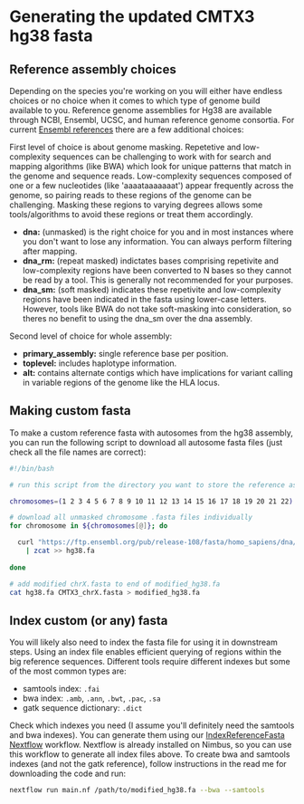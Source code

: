 # Generating the updated CMTX3 hg38 fasta 

## Reference assembly choices 

Depending on the species you're working on you will either have endless choices or no choice when it comes to which type of genome build available to you. Reference genome assemblies for Hg38 are available through NCBI, Ensembl, UCSC, and human reference genome consortia. For current [Ensembl references](https://ftp.ensembl.org/pub/release-108/fasta/homo_sapiens/dna/) there are a few additional choices: 

First level of choice is about genome masking. Repetetive and low-complexity sequences can be challenging to work with for search and mapping algorithms (like BWA) which look for unique patterns that match in the genome and sequence reads. Low-complexity sequences composed of one or a few nucleotides (like 'aaaataaaaaaat') appear frequently across the genome, so pairing reads to these regions of the genome can be challenging. Masking these regions to varying degrees allows some tools/algorithms to avoid these regions or treat them accordingly. 

* **dna:** (unmasked) is the right choice for you and in most instances where you don't want to lose any information. You can always perform filtering after mapping.  
* **dna_rm:** (repeat masked) indictates bases comprising repetivite and low-complexity regions have been converted to N bases so they cannot be read by a tool. This is generally not recommended for your purposes. 
* **dna_sm:** (soft masked) indicates these repetivite and low-complexity regions have been indicated in the fasta using lower-case letters. However, tools like BWA do not take soft-masking into consideration, so theres no benefit to using the dna_sm over the dna assembly. 

Second level of choice for whole assembly:
* **primary_assembly:** single reference base per position.
* **toplevel:** includes haplotype information.
* **alt:** contains alternate contigs which have implications for variant calling in variable regions of the genome like the HLA locus.

## Making custom fasta 

To make a custom reference fasta with autosomes from the hg38 assembly, you can run the following script to download all autosome fasta files (just check all the file names are correct):

```bash
#!/bin/bash

# run this script from the directory you want to store the reference assembly in

chromosomes=(1 2 3 4 5 6 7 8 9 10 11 12 13 14 15 16 17 18 19 20 21 22)

# download all unmasked chromosome .fasta files individually 
for chromosome in ${chromosomes[@]}; do

  curl "https://ftp.ensembl.org/pub/release-108/fasta/homo_sapiens/dna/Homo_sapiens.GRCh38.dna.chromosome.${chromosome}.fa.gz" \
    | zcat >> hg38.fa 
  
done

# add modified chrX.fasta to end of modified_hg38.fa 
cat hg38.fa CMTX3_chrX.fasta > modified_hg38.fa
```

## Index custom (or any) fasta 

You will likely also need to index the fasta file for using it in downstream steps. Using an index file enables efficient querying of regions within the big reference sequences. Different tools require different indexes but some of the most common types are:

* samtools index: `.fai`
* bwa index: `.amb`, `.ann`, `.bwt`, `.pac`, `.sa`
* gatk sequence dictionary: `.dict`

Check which indexes you need (I assume you'll definitely need the samtools and bwa indexes). You can generate them using our [IndexReferenceFasta Nextflow](https://github.com/Sydney-Informatics-Hub/IndexReferenceFasta-nf) workflow. Nextflow is already installed on Nimbus, so you can use this workflow to generate all index files above. To create bwa and samtools indexes (and not the gatk reference), follow instructions in the read me for downloading the code and run: 

```bash
nextflow run main.nf /path/to/modified_hg38.fa --bwa --samtools 
```


